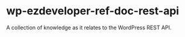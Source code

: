 # wp-ezdeveloper-ref-doc-rest-api
A collection of knowledge as it relates to the WordPress REST API.
